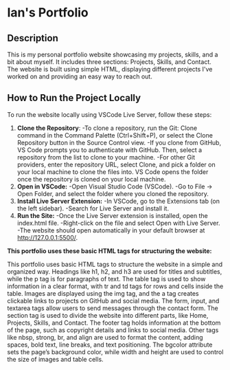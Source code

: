 # Ian's Portfolio

## Description 
This is my personal portfolio website showcasing my projects, skills, and a bit about myself. It includes three sections: Projects, Skills, and Contact. The website is built using simple HTML, displaying different projects I've worked on and providing an easy way to reach out.

## How to Run the Project Locally 
To run the website locally using VSCode Live Server, follow these steps:

1. **Clone the Repository**: 
    -To clone a repository, run the Git: Clone command in the Command Palette (Ctrl+Shift+P), or select the Clone Repository button in the Source Control view.
    -If you clone from GitHub, VS Code prompts you to authenticate with GitHub. Then, select a repository from the list to clone to your machine.
    -For other Git providers, enter the repository URL, select Clone, and pick a folder on your local machine to clone the files into. VS Code opens the folder once the repository is cloned on your local machine.
2. **Open in VSCode:**
    -Open Visual Studio Code (VSCode).
    -Go to File -> Open Folder, and select the folder where you cloned the repository.
3. **Install Live Server Extension:**
    -In VSCode, go to the Extensions tab (on the left sidebar).
    -Search for Live Server and install it.
4. **Run the Site:**
    -Once the Live Server extension is installed, open the index.html file.
    -Right-click on the file and select Open with Live Server.
    -The website should open automatically in your default browser at http://127.0.0.1:5500/.

**This portfolio uses these basic HTML tags for structuring the website:**

This portfolio uses basic HTML tags to structure the website in a simple and organized way. Headings like h1, h2, and h3 are used for titles and subtitles, while the p tag is for paragraphs of text. The table tag is used to show information in a clear format, with tr and td tags for rows and cells inside the table. Images are displayed using the img tag, and the a tag creates clickable links to projects on GitHub and social media. The form, input, and textarea tags allow users to send messages through the contact form. The section tag is used to divide the website into different parts, like Home, Projects, Skills, and Contact. The footer tag holds information at the bottom of the page, such as copyright details and links to social media. Other tags like nbsp, strong, br, and align are used to format the content, adding spaces, bold text, line breaks, and text positioning. The bgcolor attribute sets the page’s background color, while width and height are used to control the size of images and table cells.